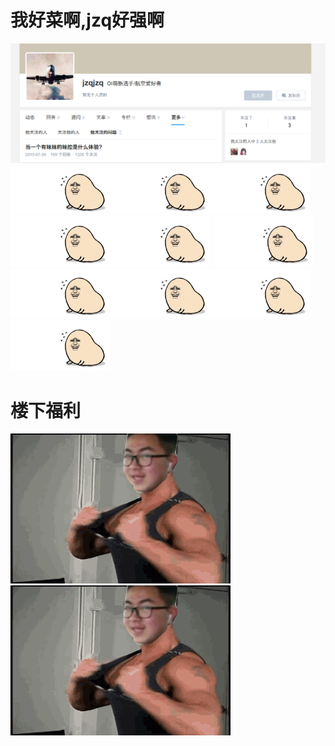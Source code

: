 # 我好菜啊,jzq好强啊
![jzq](/img/妹控jzq.png)
![](/img/膜膜膜.gif)![](/img/膜膜膜.gif)![](/img/膜膜膜.gif)![](/img/膜膜膜.gif)![](/img/膜膜膜.gif)
![](/img/膜膜膜.gif)![](/img/膜膜膜.gif)![](/img/膜膜膜.gif)![](/img/膜膜膜.gif)![](/img/膜膜膜.gif)

# 楼下福利



![](/img/sgr.png)![](/img/sgr.png)
